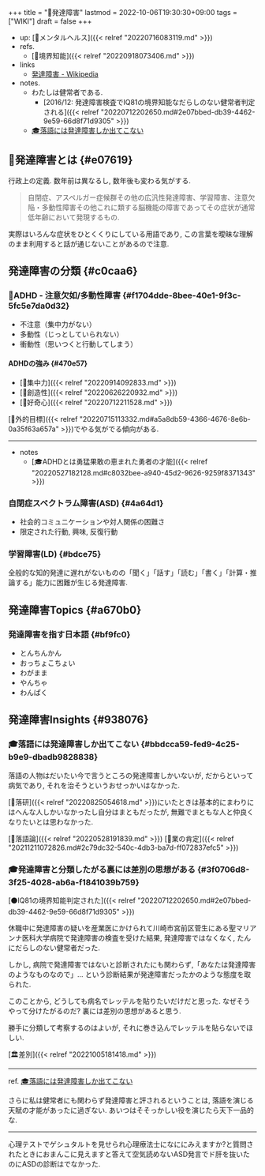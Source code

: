+++
title = "📝発達障害"
lastmod = 2022-10-06T19:30:30+09:00
tags = ["WIKI"]
draft = false
+++

-   up: [📁メンタルヘルス]({{< relref "20220716083119.md" >}})
-   refs.
    -   [📝境界知能]({{< relref "20220918073406.md" >}})
-   links
    -   [発達障害 - Wikipedia](https://ja.wikipedia.org/wiki/%E7%99%BA%E9%81%94%E9%9A%9C%E5%AE%B3)
-   notes.
    -   わたしは健常者である.
        -   [2016/12: 発達障害検査でIQ81の境界知能なだらしのない健常者判定される]({{< relref "20220712202650.md#2e07bbed-db39-4462-9e59-66d8f71d9305" >}})
    -   [🎓落語には発達障害しか出てこない](#bbdcca59-fed9-4c25-b9e9-dbadb9828838)


## 📝発達障害とは {#e07619}

行政上の定義. 数年前は異なるし, 数年後も変わる気がする.

> 自閉症、アスペルガー症候群その他の広汎性発達障害、学習障害、注意欠陥・多動性障害その他これに類する脳機能の障害であってその症状が通常低年齢において発現するもの.

実際はいろんな症状をひとくくりにしている用語であり, この言葉を曖昧な理解のまま利用すると話が通じないことがあるので注意.


## 発達障害の分類 {#c0caa6}


### 📝ADHD - 注意欠如/多動性障害 {#f1704dde-8bee-40e1-9f3c-5fc5e7da0d32}

-   不注意（集中力がない）
-   多動性（じっとしていられない）
-   衝動性（思いつくと行動してしまう）


#### ADHDの強み {#470e57}

-   [📝集中力]({{< relref "20220914092833.md" >}})
-   [📝創造性]({{< relref "20220626220932.md" >}})
-   [📝好奇心]({{< relref "20220712211528.md" >}})

[📝外的目標]({{< relref "20220715113332.md#a5a8db59-4366-4676-8e6b-0a35f63a657a" >}})でやる気がでる傾向がある.

---

-   notes
    -   [🎓ADHDとは勇猛果敢の恵まれた勇者の才能]({{< relref "20220527182128.md#c8032bee-a940-45d2-9626-9259f8371343" >}})


### 自閉症スペクトラム障害(ASD) {#4a64d1}

-   社会的コミュニケーションや対人関係の困難さ
-   限定された行動, 興味, 反復行動


### 学習障害(LD) {#bdce75}

全般的な知的発達に遅れがないものの「聞く」「話す」「読む」「書く」「計算・推論する」能力に困難が生じる発達障害.


## 発達障害Topics {#a670b0}


### 発達障害を指す日本語 {#bf9fc0}

-   とんちんかん
-   おっちょこちょい
-   わがまま
-   やんちゃ
-   わんぱく


## 発達障害Insights {#938076}


### 🎓落語には発達障害しか出てこない {#bbdcca59-fed9-4c25-b9e9-dbadb9828838}

落語の人物はだいたい今で言うところの発達障害しかいないが, だからといって病気であり, それを治そうというおせっかいはなかった.

[🔖落研]({{< relref "20220825054618.md" >}})にいたときは基本的にまわりにはへんな人しかいなかったし自分はまともだったが, 無難でまともな人と仲良くなりたいとは思わなかった.

[🔖落語論]({{< relref "20220528191839.md" >}}) [🔖業の肯定]({{< relref "20211211072826.md#2c79dc32-540c-4db3-ba7d-ff072837efc5" >}})


### 🎓発達障害と分類したがる裏には差別の思想がある {#3f0706d8-3f25-4028-ab6a-f1841039b759}

[⚫IQ81の境界知能判定された]({{< relref "20220712202650.md#2e07bbed-db39-4462-9e59-66d8f71d9305" >}})

休職中に発達障害の疑いを産業医にかけられて川崎市宮前区菅生にある聖マリアンナ医科大学病院で発達障害の検査を受けた結果, 発達障害ではなくなく, たんにだらしのない健常者だった.

しかし, 病院で発達障害ではないと診断されたにも関わらず,「あなたは発達障害のようなものなので」... という診断結果が発達障害だったかのような態度を取られた.

このことから, どうしても病名でレッテルを貼りたいだけだと思った. なぜそうやって分けたがるのだ? 裏には差別の思想があると思う.

勝手に分類して考察するのはよいが, それに巻き込んでレッテルを貼らないでほしい.

[🏛差別]({{< relref "20221005181418.md" >}})

---

ref. [🎓落語には発達障害しか出てこない](#bbdcca59-fed9-4c25-b9e9-dbadb9828838)

さらに私は健常者にも関わらず発達障害と評されるということは, 落語を演じる天賦の才能があったに過ぎない. あいつはそそっかしい役を演じたら天下一品的な.

---

心理テストでゲシュタルトを見せられ心理療法士になににみえますか?と質問されたときにおまんこに見えますと答えて空気読めないASD発言でド肝を抜いたのにASDの診断はでなかった.
